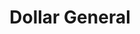 ---
title: "Dollar General"
url: /lenoir/dollar-general-connelly-springs-road/
shop: variety store
---